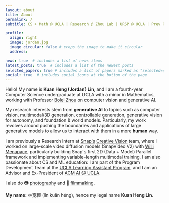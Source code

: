 ```yaml
---
layout: about
title: About
permalink: /
subtitle: CS + Math @ UCLA | Research @ Zhou Lab | URSP @ UCLA | Prev Research @ Snap

profile:
  align: right
  image: jordan.jpg
  image_circular: false # crops the image to make it circular
  address:

news: true  # includes a list of news items
latest_posts: true  # includes a list of the newest posts
selected_papers: true # includes a list of papers marked as "selected={true}"
social: true  # includes social icons at the bottom of the page
---
```


Hello! My name is **Kuan Heng (Jordan) Lin**, and I am a fourth-year Computer Science undergraduate at UCLA with a minor in Mathematics, working with Professor [Bolei Zhou](https://boleizhou.github.io/) on computer vision and generative AI.

My research interests stem from **generative AI** to topics such as computer vision, multimodal/3D generation, controllable generation, generative vision for autonomy, and foundation & world models. Particularly, my work revolves around pushing the boundaries and applications of large generative models to allow us to interact with them in a more **human** way.

I am previously a Research Intern at [Snap's](https://research.snap.com/) [Creative Vision](https://research.snap.com/team/category/creative-vision.html) team, where I worked on large-scale video diffusion models (SnapVideo V2) with [Willi Menapace](https://www.willimenapace.com/), particularly building Snap's first 2D (Data + Model) Parallel framework and implementing variable-length multimodal training. I am also passionate about CS and ML education: I am part of the Program Development Team at the [UCLA Learning Assistant Program](https://ceils.ucla.edu/learning-communities-trainings/learning-assistant-program/), and I am an Advisor and Ex-President of [ACM AI @ UCLA](https://ai.uclaacm.com).

I also do :camera: [photography](https://www.instagram.com/nine_egg/) and :movie_camera: [filmmaking](https://jordanlin.notion.site/Film-Portfolio-15b72433ba87805ea223f2c62216d4db).

**My name:** 林宽恒 (lín kuān héng), hence my legal name <b>Kuan Heng Lin</b>.
